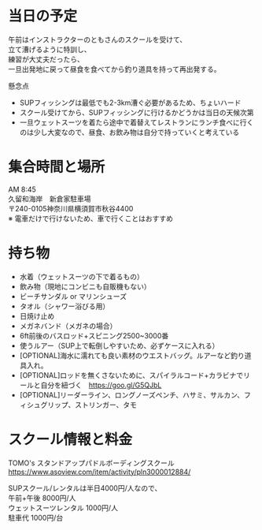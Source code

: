 # 当日の予定 
午前はインストラクターのともさんのスクールを受けて、  
立て漕げるように特訓し、  
練習が大丈夫だったら、  
一旦出発地に戻って昼食を食べてから釣り道具を持って再出発する。  

懸念点  
- SUPフィッシングは最低でも2-3km漕ぐ必要があるため、ちょいハード 
- スクール受けてから、SUPフィッシングに行けるかどうかは当日の天候次第 
- 一旦ウェットスーツを着たら途中で着替えてレストランにランチ食べに行くのは少し大変なので、昼食、お飲み物は自分で持っていくと考えている

# 集合時間と場所
AM 8:45  
久留和海岸　新倉家駐車場  
〒240-0105神奈川県横須賀市秋谷4400  
※ 電車だけで行けないため、車で行くことはおすすめ

# 持ち物
- 水着（ウェットスーツの下で着るもの）
- 飲み物（現地にコンビニも自販機もない）
- ビーチサンダル or マリンシューズ
- タオル（シャワー浴びる用）
- 日焼け止め
- メガネバンド（メガネの場合）
- 6ft前後のバスロッド+スピニング2500~3000番
- 使うルアー（SUP上で転倒しやすいため、必ずケースに入れる）
- [OPTIONAL]海水に濡れても良い素材のウエストバッグ。ルアーなど釣り道具入れ。
- [OPTIONAL]ロッドを無くさないために、スパイラルコード+カラビナでリールと自分を紐づく　https://goo.gl/G5QJbL
- [OPTIONAL]リーダーライン、ロングノーズペンチ、ハサミ、サルカン、フィシュグリップ、ストリンガー、タモ

# スクール情報と料金
TOMO's スタンドアップパドルボーディングスクール  
https://www.asoview.com/item/activity/pln3000012884/

SUPスクール/レンタルは半日4000円/人なので、  
午前+午後 8000円/人  
ウェットスーツレンタル 1000円/人  
駐車代 1000円/台  
